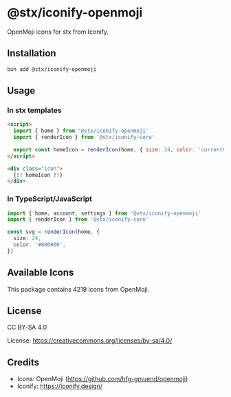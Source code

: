 # @stx/iconify-openmoji

OpenMoji icons for stx from Iconify.

## Installation

```bash
bun add @stx/iconify-openmoji
```

## Usage

### In stx templates

```html
<script>
  import { home } from '@stx/iconify-openmoji'
  import { renderIcon } from '@stx/iconify-core'

  export const homeIcon = renderIcon(home, { size: 24, color: 'currentColor' })
</script>

<div class="icon">
  {!! homeIcon !!}
</div>
```

### In TypeScript/JavaScript

```typescript
import { home, account, settings } from '@stx/iconify-openmoji'
import { renderIcon } from '@stx/iconify-core'

const svg = renderIcon(home, {
  size: 24,
  color: '#000000',
})
```

## Available Icons

This package contains 4219 icons from OpenMoji.

## License

CC BY-SA 4.0

License: https://creativecommons.org/licenses/by-sa/4.0/

## Credits

- Icons: OpenMoji (https://github.com/hfg-gmuend/openmoji)
- Iconify: https://iconify.design/

